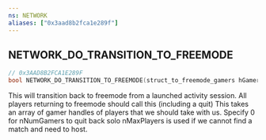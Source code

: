 ```yaml
---
ns: NETWORK
aliases: ["0x3aad8b2fca1e289f"]
---
```

## NETWORK_DO_TRANSITION_TO_FREEMODE

```c
// 0x3AAD8B2FCA1E289F
bool NETWORK_DO_TRANSITION_TO_FREEMODE(struct_to_freemode_gamers hGamers, int nNumGamers, bool SocialMatchmaking, int nMaxPlayers, int nMmFlags);
```

This will transition back to freemode from a launched activity session. All players returning to freemode should call this (including a quit) This takes an array of gamer handles of players that we should take with us. Specify 0 for nNumGamers to quit back solo nMaxPlayers is used if we cannot find a match and need to host.

